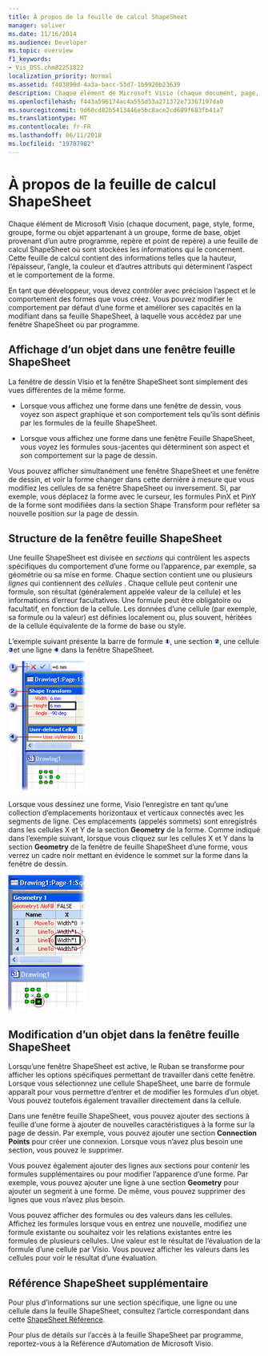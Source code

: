 ```yaml
---
title: À propos de la feuille de calcul ShapeSheet
manager: soliver
ms.date: 11/16/2014
ms.audience: Developer
ms.topic: overview
f1_keywords:
- Vis_DSS.chm82251822
localization_priority: Normal
ms.assetid: f403890d-4a3a-bacc-53d7-1b9920b23639
description: Chaque élément de Microsoft Visio (chaque document, page, style, forme, groupe, forme ou objet appartenant à un groupe, forme de base, objet provenant d’un autre programme, repère et point de repère) a une feuille de calcul ShapeSheet où sont stockées les informations qui le concernent. Cette feuille de calcul contient des informations telles que la hauteur, l’épaisseur, l’angle, la couleur et d’autres attributs qui déterminent l’aspect et le comportement de la forme.
ms.openlocfilehash: f443a596174ac4a555d53a271372e73367197da0
ms.sourcegitcommit: 9d60cd82b5413446e5bc8ace2cd689f683fb41a7
ms.translationtype: MT
ms.contentlocale: fr-FR
ms.lasthandoff: 06/11/2018
ms.locfileid: "19787982"
---
```

# <a name="about-the-shapesheet-spreadsheet"></a>À propos de la feuille de calcul ShapeSheet

Chaque élément de Microsoft Visio (chaque document, page, style, forme, groupe, forme ou objet appartenant à un groupe, forme de base, objet provenant d’un autre programme, repère et point de repère) a une feuille de calcul ShapeSheet où sont stockées les informations qui le concernent. Cette feuille de calcul contient des informations telles que la hauteur, l’épaisseur, l’angle, la couleur et d’autres attributs qui déterminent l’aspect et le comportement de la forme.
  
En tant que développeur, vous devez contrôler avec précision l’aspect et le comportement des formes que vous créez. Vous pouvez modifier le comportement par défaut d’une forme et améliorer ses capacités en la modifiant dans sa feuille ShapeSheet, à laquelle vous accédez par une fenêtre ShapeSheet ou par programme.
  
## <a name="viewing-an-object-in-a-shapesheet-window"></a>Affichage d’un objet dans une fenêtre feuille ShapeSheet

La fenêtre de dessin Visio et la fenêtre ShapeSheet sont simplement des vues différentes de la même forme.
  
- Lorsque vous affichez une forme dans une fenêtre de dessin, vous voyez son aspect graphique et son comportement tels qu’ils sont définis par les formules de la feuille ShapeSheet.
    
- Lorsque vous affichez une forme dans une fenêtre Feuille ShapeSheet, vous voyez les formules sous-jacentes qui déterminent son aspect et son comportement sur la page de dessin.
    
Vous pouvez afficher simultanément une fenêtre ShapeSheet et une fenêtre de dessin, et voir la forme changer dans cette dernière à mesure que vous modifiez les cellules de sa fenêtre ShapeSheet ou inversement. Si, par exemple, vous déplacez la forme avec le curseur, les formules PinX et PinY de la forme sont modifiées dans la section Shape Transform pour refléter sa nouvelle position sur la page de dessin.
  
## <a name="structure-of-the-shapesheet-window"></a>Structure de la fenêtre feuille ShapeSheet

Une feuille ShapeSheet est divisée en *sections* qui contrôlent les aspects spécifiques du comportement d’une forme ou l’apparence, par exemple, sa géométrie ou sa mise en forme. Chaque section contient une ou plusieurs *lignes* qui contiennent des *cellules* . Chaque cellule peut contenir une formule, son résultat (généralement appelée valeur de la cellule) et les informations d’erreur facultatives. Une formule peut être obligatoire ou facultatif, en fonction de la cellule. Les données d’une cellule (par exemple, sa formule ou la valeur) est définies localement ou, plus souvent, héritées de la cellule équivalente de la forme de base ou style. 
  
L’exemple suivant présente la barre de formule ![Numéro 1](media/callout1_ZA01036259.gif), une section ![Numéro 2](media/callout2_ZA01036260.gif), une cellule ![Numéro 3](media/callout3_ZA01036261.gif)et une ligne ![Numéro 4](media/callout4_ZA01036262.gif) dans la fenêtre ShapeSheet. 
  
![](media/ShpSheetRef_CA_02a_ZA07645861.gif)
  
Lorsque vous dessinez une forme, Visio l’enregistre en tant qu’une collection d’emplacements horizontaux et verticaux connectés avec les segments de ligne. Ces emplacements (appelés sommets) sont enregistrés dans les cellules X et Y de la section **Geometry** de la forme. Comme indiqué dans l’exemple suivant, lorsque vous cliquez sur les cellules X et Y dans la section **Geometry** de la fenêtre de feuille ShapeSheet d’une forme, vous verrez un cadre noir mettant en évidence le sommet sur la forme dans la fenêtre de dessin. 
  
![](media/ShpSheetRef_CA_01_ZA07645860.gif)
  
## <a name="editing-an-object-in-the-shapesheet-window"></a>Modification d’un objet dans la fenêtre feuille ShapeSheet

Lorsqu’une fenêtre ShapeSheet est active, le Ruban se transforme pour afficher les options spécifiques permettant de travailler dans cette fenêtre. Lorsque vous sélectionnez une cellule ShapeSheet, une barre de formule apparaît pour vous permettre d’entrer et de modifier les formules d’un objet. Vous pouvez toutefois également travailler directement dans la cellule.
  
Dans une fenêtre feuille ShapeSheet, vous pouvez ajouter des sections à feuille d’une forme à ajouter de nouvelles caractéristiques à la forme sur la page de dessin. Par exemple, vous pouvez ajouter une section **Connection Points** pour créer une connexion. Lorsque vous n’avez plus besoin une section, vous pouvez le supprimer. 
  
Vous pouvez également ajouter des lignes aux sections pour contenir les formules supplémentaires ou pour modifier l’apparence d’une forme. Par exemple, vous pouvez ajouter une ligne à une section **Geometry** pour ajouter un segment à une forme. De même, vous pouvez supprimer des lignes que vous n’avez plus besoin. 
  
Vous pouvez afficher des formules ou des valeurs dans les cellules. Affichez les formules lorsque vous en entrez une nouvelle, modifiez une formule existante ou souhaitez voir les relations existantes entre les formules de plusieurs cellules. Une valeur est le résultat de l’évaluation de la formule d’une cellule par Visio. Vous pouvez afficher les valeurs dans les cellules pour voir le résultat d’une évaluation.
  
## <a name="additional-shapesheet-references"></a>Référence ShapeSheet supplémentaire

Pour plus d’informations sur une section spécifique, une ligne ou une cellule dans la feuille ShapeSheet, consultez l’article correspondant dans cette [ShapeSheet Référence](reference-visio-shapesheet.md).
  
Pour plus de détails sur l’accès à la feuille ShapeSheet par programme, reportez-vous à la Référence d’Automation de Microsoft Visio.
  

